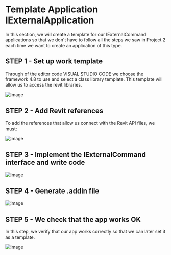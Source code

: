 # Template Application IExternalApplication

In this section, we will create a template for our IExternalCommand applications so that we don't have to follow all the steps we saw in Project 2 each time we want to create an application of this type.

## STEP 1 - Set up work template

Through of the editor code VISUAL STUDIO CODE we choose the framework 4.8 to use and select a class library template. This template will allow us to access the revit libraries.

![image](https://github.com/user-attachments/assets/fe10c8e2-2cd1-4cdf-b02b-3c1ba45067a4)

## STEP 2 - Add Revit references

To add the references that allow us connect with the Revit API files, we must:

![image](https://github.com/user-attachments/assets/90a29773-e322-41da-9f32-25833a9b7e17)

## STEP 3 -  Implement the IExternalCommand interface and write code

![image](https://github.com/user-attachments/assets/687b2cb6-4885-485d-8fc2-57668c0caed5)

## STEP 4 - Generate .addin file 

![image](https://github.com/user-attachments/assets/fe0559ec-3f10-4e49-9a22-df29d8b738e8)

## STEP 5 - We check that the app works OK

In this step, we verify that our app works correctly so that we can later set it as a template.

![image](https://github.com/user-attachments/assets/18b5e106-3fca-4cc4-8180-ccbea0389aa4)






